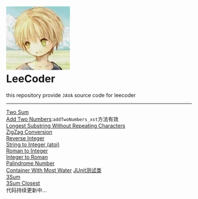 ![](https://github.com/uestc-xst/test/raw/master/myimage.jpg)  
LeeCoder<br>
============
this repository provide `JAVA` source code for leecoder<br>

----------------------

[Two Sum](https://github.com/uestc-xst/LeeCoder/blob/master/src/com/leecoder/src/TwoSum.java)<br>
[Add Two Numbers](https://github.com/uestc-xst/LeeCoder/blob/master/src/com/leecoder/src/AddTwoNumbers.java):`addTwoNumbers_xst`方法有效<br>
[Longest Substring Without Repeating Characters](https://github.com/uestc-xst/LeeCoder/blob/master/src/com/leecoder/src/LengthOfLongestSubstring.java)<br>
[ZigZag Conversion](https://github.com/uestc-xst/LeeCoder/blob/dev/src/com/leecoder/src/ZigZagConversion.java)<br>
[Reverse Integer](https://github.com/uestc-xst/LeeCoder/blob/master/src/com/leecoder/src/ReverseInteger.java)<br>
[String to Integer (atoi)](https://github.com/uestc-xst/LeeCoder/blob/master/src/com/leecoder/src/String2Integer.java)<br>
[Roman to Integer](https://github.com/uestc-xst/LeeCoder/blob/dev/src/com/leecoder/src/Roman2Integer.java)<br>
[Integer to Roman](https://github.com/uestc-xst/LeeCoder/blob/master/src/com/leecoder/src/Integer2Roman.java)<br>
[Palindrome Number](https://github.com/uestc-xst/LeeCoder/blob/dev/src/com/leecoder/src/PalindromeNumber.java)<br>
[Container With Most Water](https://github.com/uestc-xst/LeeCoder/blob/dev/src/com/leecoder/src/Containerwithmostwater.java)  		[JUnit测试类](https://github.com/uestc-xst/LeeCoder/blob/dev/src/com/leecoder/src/ContainerwithwaterJUnitTest.java)<br>
[3Sum](https://github.com/uestc-xst/LeeCoder/blob/dev/src/com/leecoder/src/ThreeSum.java)<br>
[3Sum Closest](https://github.com/uestc-xst/LeeCoder/blob/dev/src/com/leecoder/src/ThreeSumClosest.java)<br>
代码持续更新中...
